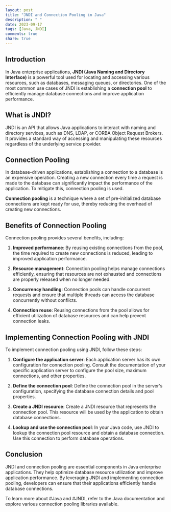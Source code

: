 ```yaml
---
layout: post
title: "JNDI and Connection Pooling in Java"
description: " "
date: 2023-09-17
tags: [Java, JNDI]
comments: true
share: true
---
```


## Introduction

In Java enterprise applications, **JNDI (Java Naming and Directory Interface)** is a powerful tool used for locating and accessing various resources, such as databases, messaging queues, or directories. One of the most common use cases of JNDI is establishing a **connection pool** to efficiently manage database connections and improve application performance.

## What is JNDI?

JNDI is an API that allows Java applications to interact with naming and directory services, such as DNS, LDAP, or CORBA Object Request Brokers. It provides a standard way of accessing and manipulating these resources regardless of the underlying service provider.

## Connection Pooling

In database-driven applications, establishing a connection to a database is an expensive operation. Creating a new connection every time a request is made to the database can significantly impact the performance of the application. To mitigate this, connection pooling is used.

**Connection pooling** is a technique where a set of pre-initialized database connections are kept ready for use, thereby reducing the overhead of creating new connections.

## Benefits of Connection Pooling

Connection pooling provides several benefits, including:

1. **Improved performance**: By reusing existing connections from the pool, the time required to create new connections is reduced, leading to improved application performance.

2. **Resource management**: Connection pooling helps manage connections efficiently, ensuring that resources are not exhausted and connections are properly released when no longer needed.

3. **Concurrency handling**: Connection pools can handle concurrent requests and ensure that multiple threads can access the database concurrently without conflicts.

4. **Connection reuse**: Reusing connections from the pool allows for efficient utilization of database resources and can help prevent connection leaks.

## Implementing Connection Pooling with JNDI

To implement connection pooling using JNDI, follow these steps:

1. **Configure the application server**: Each application server has its own configuration for connection pooling. Consult the documentation of your specific application server to configure the pool size, maximum connections, and other properties.

2. **Define the connection pool**: Define the connection pool in the server's configuration, specifying the database connection details and pool properties.

3. **Create a JNDI resource**: Create a JNDI resource that represents the connection pool. This resource will be used by the application to obtain database connections.

4. **Lookup and use the connection pool**: In your Java code, use JNDI to lookup the connection pool resource and obtain a database connection. Use this connection to perform database operations.

## Conclusion

JNDI and connection pooling are essential components in Java enterprise applications. They help optimize database resource utilization and improve application performance. By leveraging JNDI and implementing connection pooling, developers can ensure that their applications efficiently handle database connections.

To learn more about #Java and #JNDI, refer to the Java documentation and explore various connection pooling libraries available.